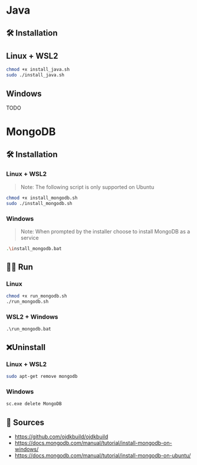 # Java

## 🛠 Installation

## Linux + WSL2

```bash
chmod +x install_java.sh
sudo ./install_java.sh
```

## Windows

TODO

# MongoDB

## 🛠 Installation

### Linux + WSL2

> Note: The following script is only supported on Ubuntu

```bash
chmod +x install_mongodb.sh
sudo ./install_mongodb.sh
```

### Windows

> Note: When prompted by the installer choose to install MongoDB as a service

```bash
.\install_mongodb.bat
```

## 🏃‍♂️ Run

### Linux

```bash
chmod +x run_mongodb.sh
./run_mongodb.sh
```

### WSL2 + Windows

```
.\run_mongodb.bat
```

## ❌Uninstall

### Linux + WSL2

```bash
sudo apt-get remove mongodb
```

### Windows

```bash
sc.exe delete MongoDB
```



## 📕 Sources

* https://github.com/ojdkbuild/ojdkbuild
* https://docs.mongodb.com/manual/tutorial/install-mongodb-on-windows/
* https://docs.mongodb.com/manual/tutorial/install-mongodb-on-ubuntu/